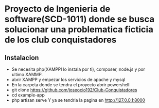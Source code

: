 # Proyecto de Ingenieria de software(SCD-1011) donde se busca solucionar una problematica ficticia de los club conquistadores

## Instalacion
- Se necesita php(XAMPPl lo instala por ti), composer, node.js y por ultimo XAMMP.
- abrir XAMPP y empezar los servicios de apache y mysql
- En la carpeta donde se tendra el proyecto abrir powershell
- git clone https://github.com/joseocio192/Club-Conquistadores
- cd example-app
- php artisan serve
Y ya se tendria la pagina en http://127.0.0.1:8000
